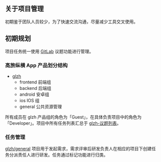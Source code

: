 
## 关于项目管理
初期鉴于团队人员较少，为了快速交流沟通，尽量减少工具交叉使用。

## 初期规划
项目任务统一使用 [GitLab](http://dev-git.gaolvzongheng.com/) 议题功能进行管理。

### 高旅纵横 App 产品划分结构

- [glzh](http://dev-git.gaolvzongheng.com/glzh)
    - frontend 前端组
    - backend  后端组
    - android  安卓组
    - ios      IOS 组
    - general  公共资源管理

所有成员在 glzh 产品组的角色为「Guest」，在具体负责项目中的角色为「Developer」。项目中所有任务列表汇总于 [glzh-议题列表](http://dev-git.gaolvzongheng.com/groups/glzh/-/issues)。

### 任务管理
[glzh/general](http://dev-git.gaolvzongheng.com/glzh/general/issues) 项目用于发起需求，需求评审后研发负责人在相应的项目下创建任务分派责任人进行研发。任务通过标记功能进行归类。
